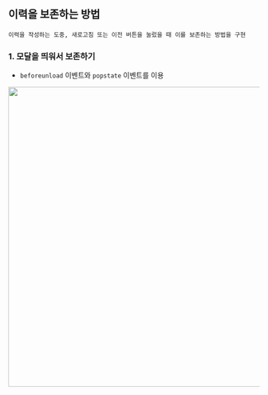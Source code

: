 ## 이력을 보존하는 방법

```
이력을 작성하는 도중, 새로고침 또는 이전 버튼을 눌렀을 때 이를 보존하는 방법을 구현
```

### 1. 모달을 띄워서 보존하기

- `beforeunload` 이벤트와 `popstate` 이벤트를 이용
<p align="center"><img src="https://github.com/Doeunnkimm/Naeilro/assets/112946860/ea94105c-9dbb-4a2b-bb31-d566de371326" width="600px"/></p>
